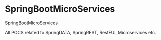 # SpringBootMicroServices
SpringBootMicroServices

All POCS related to SpringDATA, SpringREST, RestFUl, Microservices etc.
